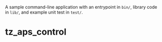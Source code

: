 A sample command-line application with an entrypoint in `bin/`, library code
in `lib/`, and example unit test in `test/`.
# tz_aps_control
